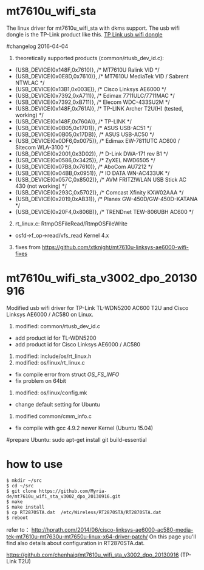 # mt7610u_wifi_sta
The linux driver for mt7610u_wifi_sta with dkms support.
The usb wifi dongle is the TP-Link product like this.
[TP Link usb wifi dongle](doc/usb-wifi-TP-Link.jpg)

#changelog 2016-04-04
1. theoretically supported products (common/rtusb_dev_id.c):
 * {USB_DEVICE(0x148F,0x7610)}, /* MT7610U Ralink VID */
 * {USB_DEVICE(0x0E8D,0x7610)}, /* MT7610U MediaTek VID / Sabrent NTWLAC */
 * {USB_DEVICE(0x13B1,0x003E)}, /* Cisco Linksys AE6000 */
 * {USB_DEVICE(0x7392,0xA711)}, /* Edimax 7711ULC/7711MAC */
 * {USB_DEVICE(0x7392,0xB711)}, /* Elecom WDC-433SU2M */
 * {USB_DEVICE(0x148F,0x761A)}, /* TP-LINK Archer T2U(H) (tested, working) */
 * {USB_DEVICE(0x148F,0x760A)}, /* TP-LINK */
 * {USB_DEVICE(0x0B05,0x17D1)}, /* ASUS USB-AC51 */
 * {USB_DEVICE(0x0B05,0x17DB)}, /* ASUS USB-AC50 */
 * {USB_DEVICE(0x0DF6,0x0075)}, /* Edimax EW-7811UTC AC600 / Sitecom WLA-3100 */
 * {USB_DEVICE(0x2001,0x3D02)}, /* D-Link DWA-171 rev B1 */
 * {USB_DEVICE(0x0586,0x3425)}, /* ZyXEL NWD6505 */
 * {USB_DEVICE(0x07B8,0x7610)}, /* AboCom AU7212 */
 * {USB_DEVICE(0x04BB,0x0951)}, /* IO DATA WN-AC433UK */
 * {USB_DEVICE(0x057C,0x8502)}, /* AVM FRITZ!WLAN USB Stick AC 430 (not working) */
 * {USB_DEVICE(0x293C,0x5702)}, /* Comcast Xfinity KXW02AAA */
 * {USB_DEVICE(0x2019,0xAB31)}, /* Planex GW-450D/GW-450D-KATANA */
 * {USB_DEVICE(0x20F4,0x806B)}, /* TRENDnet TEW-806UBH AC600 */
2. rt_linux.c: RtmpOSFileRead/RtmpOSFileWrite
 * osfd->f_op->read/vfs_read Kernel 4.x
3. fixes from https://github.com/xtknight/mt7610u-linksys-ae6000-wifi-fixes

# mt7610u_wifi_sta_v3002_dpo_20130916
Modified usb wifi driver for TP-Link TL-WDN5200 AC600 T2U and Cisco Linksys AE6000 / AC580 on Linux. 
1. modified:   common/rtusb_dev_id.c 
 * add product id for TL-WDN5200
 * add product id for Cisco Linksys AE6000 / AC580
1. modified:   include/os/rt_linux.h 
1. modified:   os/linux/rt_linux.c
 * fix compile error from struct _OS_FS_INFO_
 * fix problem on 64bit
1. modified:   os/linux/config.mk
 * change default setting for Ubuntu 
1. modified  common/cmm_info.c 
 * fix compile with gcc 4.9.2 newer Kernel (Ubuntu 15.04)

#prepare
Ubuntu: sudo apt-get install git build-essential

# how to use
```
$ mkdir ~/src
$ cd ~/src
$ git clone https://github.com/Myria-de/mt7610u_wifi_sta_v3002_dpo_20130916.git
$ make
$ make install
$ cp RT2870STA.dat  /etc/Wireless/RT2870STA/RT2870STA.dat
$ reboot
```
refer to：
http://hprath.com/2014/06/cisco-linksys-ae6000-ac580-media-tek-mt7610u-mt7630u-mt7650u-linux-x64-driver-patch/
On this page you'll find also details about configuration in RT2870STA.dat.

https://github.com/chenhaiq/mt7610u_wifi_sta_v3002_dpo_20130916 (TP-Link T2U)

